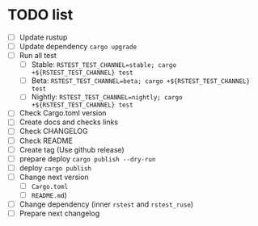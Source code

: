 # TODO list

- [ ] Update rustup
- [ ] Update dependency `cargo upgrade`
- [ ] Run all test
  - [ ] Stable: `RSTEST_TEST_CHANNEL=stable; cargo +${RSTEST_TEST_CHANNEL} test`
  - [ ] Beta: `RSTEST_TEST_CHANNEL=beta; cargo +${RSTEST_TEST_CHANNEL} test`
  - [ ] Nightly: `RSTEST_TEST_CHANNEL=nightly; cargo +${RSTEST_TEST_CHANNEL} test`
- [ ] Check Cargo.toml version
- [ ] Create docs and checks links
- [ ] Check CHANGELOG
- [ ] Check README
- [ ] Create tag (Use github release)
- [ ] prepare deploy `cargo publish --dry-run`
- [ ] deploy `cargo publish`
- [ ] Change next version
  - [ ] `Cargo.toml`
  - [ ] `README.md`)
- [ ] Change dependency (inner `rstest` and `rstest_ruse`)
- [ ] Prepare next changelog